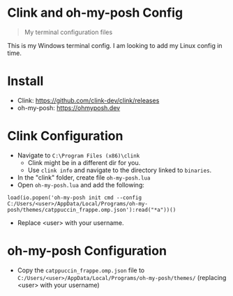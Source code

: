 # Clink and oh-my-posh Config

> My terminal configuration files

This is my Windows terminal config. I am looking to add my Linux config in time.

# Install

-   Clink: https://github.com/clink-dev/clink/releases
-   oh-my-posh: https://ohmyposh.dev

# Clink Configuration

-   Navigate to `C:\Program Files (x86)\clink`
    -   Clink might be in a different dir for you.
    -   Use `clink info` and navigate to the directory linked to `binaries`.
-   In the "clink" folder, create file `oh-my-posh.lua`
-   Open `oh-my-posh.lua` and add the following:

```shell
load(io.popen('oh-my-posh init cmd --config C:/Users/<user>/AppData/Local/Programs/oh-my-posh/themes/catppuccin_frappe.omp.json'):read("*a"))()
```

-   Replace \<user\> with your username.

# oh-my-posh Configuration

-   Copy the `catppuccin_frappe.omp.json` file to `C:/Users/<user>/AppData/Local/Programs/oh-my-posh/themes/` (replacing \<user\> with your username)
